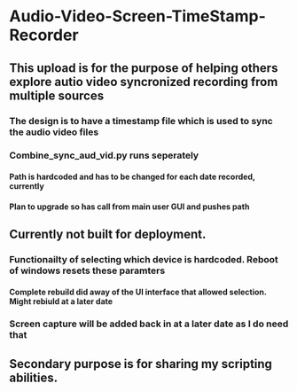 # Audio-Video-Screen-TimeStamp-Recorder

## This upload is for the purpose of helping others explore autio video syncronized recording from multiple sources
### The design is to have a timestamp file which is used to sync the audio video files
### Combine_sync_aud_vid.py runs seperately
#### Path is hardcoded and has to be changed for each date recorded, currently
#### Plan to upgrade so has call from main user GUI and pushes path
###
## Currently not built for deployment.  
### Functionailty of selecting which device is hardcoded.  Reboot of windows resets these paramters
#### Complete rebuild did away of the UI interface that allowed selection.  Might rebiuld at a later date
###
### Screen capture will be added back in at a later date as I do need that
### 
## Secondary purpose is for sharing my scripting abilities.
